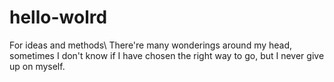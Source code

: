 # hello-wolrd
For ideas and methods\\
There're many wonderings around my head, sometimes I don't know if I have chosen the right way to go, but I never give up on myself.
